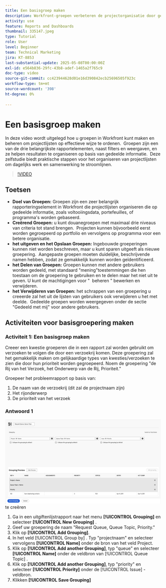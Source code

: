 ```yaml
---
title: Een basisgroep maken
description: Workfront-groepen verbeteren de projectorganisatie door gebruikers toe te staan lijsten te categoriseren op basis van items zoals portfolio's, programma's of voltooiingsdatums, met aanpasbare opties voor delen en beheer voor een efficiënte samenwerking.
activity: use
feature: Reports and Dashboards
thumbnail: 335147.jpeg
type: Tutorial
role: User
level: Beginner
team: Technical Marketing
jira: KT-8853
last-substantial-update: 2025-05-08T00:00:00Z
exl-id: e564b836-29fc-43b8-adef-1465a2f765c9
doc-type: video
source-git-commit: cc423944628d01e16d390842ecb25696505f923c
workflow-type: tm+mt
source-wordcount: '398'
ht-degree: 0%

---
```


# Een basisgroep maken

In deze video wordt uitgelegd hoe u groepen in Workfront kunt maken en beheren om projectlijsten op effectieve wijze te ordenen. &#x200B; Groepen zijn een van de drie belangrijkste rapportelementen, naast filters en weergaven, en ze helpen resultaten te organiseren op basis van gedeelde informatie. &#x200B;
Deze zelfstudie biedt praktische stappen voor het organiseren van projectlijsten om dagelijks werk en samenwerking te stroomlijnen. &#x200B;

>[!VIDEO](https://video.tv.adobe.com/v/3449821/?captions=dut&quality=12&learn=on&enablevpops=0)

## Toetsen

* **Doel van Groepen:** Groepen zijn een zeer belangrijk rapporteringselement in Workfront die projectlijsten organiseren die op gedeelde informatie, zoals voltooiingsdata, portefeuilles, of programma&#39;s worden gebaseerd. &#x200B;
* **Creërend Groepen:** u kunt douanegroepen met maximaal drie niveaus van criteria tot stand brengen. &#x200B; Projecten kunnen bijvoorbeeld eerst worden gegroepeerd op portfolio en vervolgens op programma voor een betere organisatie. &#x200B;
* **het uitgeven en het Opslaan Groepen:** Ingebouwde groeperingen kunnen niet worden beschreven, maar u kunt sparen uitgeeft als nieuwe groepering. &#x200B; Aangepaste groepen moeten duidelijke, beschrijvende namen hebben, zodat ze gemakkelijk kunnen worden geïdentificeerd. &#x200B;
* **het Delen van Groepen:** Groepen kunnen met andere gebruikers worden gedeeld, met standaard &quot;mening&quot;toestemmingen die hen toestaan om de groepering te gebruiken en te delen maar het niet uit te geven. U kunt de machtigingen voor &quot; &#x200B; beheren &quot; bewerken en verwijderen. &#x200B;
* **het Verwijderen van Groepen:** het schrappen van een groepering u creeerde zal het uit de lijsten van gebruikers ook verwijderen u het met deelde. &#x200B; Gedeelde groepen worden weergegeven onder de sectie &quot;Gedeeld met mij&quot; voor andere gebruikers. &#x200B;

## Activiteiten voor basisgroepering maken


### Activiteit 1: Een basisgroep maken

Creeer een kwestie groeperen die in een rapport zal worden gebruikt om verzoeken te volgen die door een verzoekrij komen. Deze groepering zal het gemakkelijk maken om gelijkaardige types van kwesties/verzoeken te zien die door hun prioriteit worden gegroepeerd. Noem de groepering &quot;de Rij van het Verzoek, het Onderwerp van de Rij, Prioriteit.&quot;

Groepeer het probleemrapport op basis van:

1. De naam van de verzoekrij (dit zal de projectnaam zijn)
1. Het rijonderwerp
1. De prioriteit van het verzoek

### Antwoord 1

![&#x200B; een beeld van het scherm om een nieuwe groepering &#x200B;](assets/grouping-exercise.png) te creëren

1. Ga in een uitgiftenlijstrapport naar het menu **[!UICONTROL Grouping]** en selecteer **[!UICONTROL New Grouping]** .
1. Geef uw groepering de naam &quot;Request Queue, Queue Topic, Priority.&quot;
1. Klik op **[!UICONTROL Add Grouping]**.
1. In het veld [!UICONTROL Group by] . Typ &quot;projectnaam&quot; en selecteer vervolgens **[!UICONTROL Name]** onder de bron van het veld Project.
1. Klik op **[!UICONTROL Add another Grouping]**, typ &quot;queue&quot; en selecteer **[!UICONTROL Name]** onder de veldbron van [!UICONTROL Queue Topic] .
1. Klik op **[!UICONTROL Add another Grouping]**, typ &quot;priority&quot; en selecteer **[!UICONTROL Priority]** onder de [!UICONTROL Issue] -veldbron.
1. Klikken **[!UICONTROL Save Grouping]**
